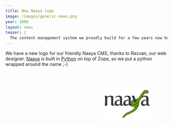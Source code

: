 ```yaml
---
title: New Naaya logo
image: /images/generic-news.png
year: 2008
layout: news
teaser: |
  The content management system we proudly build for a few years now has a new logo
---
```


We have a new logo for our friendly Naaya CMS, thanks to Razvan, our web designer.
[Naaya][] is built in [Python][] on top of Zope, so we put a python wrapped around the name ;-)

<img src="/images/news/naaya-logo-mediu.gif" style="margin-top: 50px; margin-left: 300px" alt="New Naaya logo" />

[naaya]: http://naaya.eaudeweb.ro
[python]: http://www.python.org